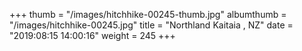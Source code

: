 +++
thumb = "/images/hitchhike-00245-thumb.jpg"
albumthumb = "/images/hitchhike-00245.jpg"
title = "Northland Kaitaia , NZ"
date = "2019:08:15 14:00:16"
weight = 245
+++
